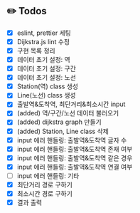 ## ✏️ Todos
- [X] eslint, prettier 세팅
- [X] Dijkstra.js lint 수정
- [X] 구현 목록 정리
- [X] 데이터 초기 설정: 역
- [X] 데이터 초기 설정: 구간
- [X] 데이터 초기 설정: 노선
- [X] Station(역) class 생성
- [X] Line(노선) class 생성
- [X] 출발역&도착역, 최단거리&최소시간 input 
- [X] (added) 역/구간/노선 데이터 불러오기
- [X] (added) dijkstra graph 만들기
- [X] (added) Station, Line class 삭제
- [X] input 에러 핸들링: 출발역&도착역 글자 수
- [X] input 에러 핸들링: 출발역&도착역 존재 여부
- [X] input 에러 핸들링: 출발역&도착역 같은 경우
- [X] input 에러 핸들링: 출발역&도착역 연결 여부  
- [ ] input 에러 핸들링: 기타
- [X] 최단거리 경로 구하기
- [X] 최소시간 경로 구하기
- [X] 결과 출력 